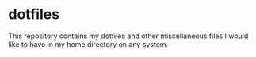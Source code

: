 # dotfiles

This repository contains my dotfiles and other miscellaneous files I would like to have in my home directory on any system.
